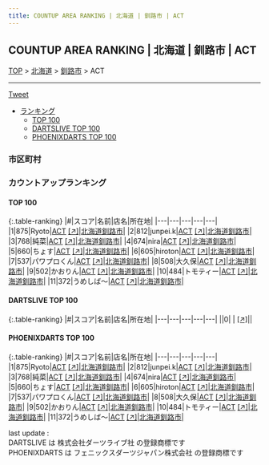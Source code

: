 ```yaml
---
title: COUNTUP AREA RANKING | 北海道 | 釧路市 | ACT
---
```

## COUNTUP AREA RANKING | 北海道 | 釧路市 | ACT

[TOP](/darts/rank/) > [北海道](/darts/rank/北海道/) > [釧路市](/darts/rank/北海道/釧路市/) > ACT

___

<a href="https://twitter.com/share?ref_src=twsrc%5Etfw" data-text="COUNTUP AREA RANKING | 北海道釧路市ACT" class="twitter-share-button" data-hashtags="DARTSLIVE,PHOENIXDARTS,darts,ダーツ" data-show-count="false">Tweet</a>

* [ランキング](#カウントアップランキング)
    * [TOP 100](#top-100)
    * [DARTSLIVE TOP 100](#dartslive-top-100)
    * [PHOENIXDARTS TOP 100](#phoenixdarts-top-100)

### 市区町村

<ul>

</ul>

### カウントアップランキング

#### TOP 100



{:.table-ranking}
|#|スコア|名前|店名|所在地|
|---|---|---|---|---|
|1|875|<span class="rank-name-pd">Ryoto</span>|<a href="/darts/rank/shops/71769.html">ACT</a> <a href="https://vs.phoenixdarts.com/jp/shop/shopDetailInfo/s_71769?s_seq=71769">[↗]</a>|<a href="/darts/rank/北海道/釧路市">北海道釧路市</a>|
|2|812|<span class="rank-name-pd">junpei.k</span>|<a href="/darts/rank/shops/71769.html">ACT</a> <a href="https://vs.phoenixdarts.com/jp/shop/shopDetailInfo/s_71769?s_seq=71769">[↗]</a>|<a href="/darts/rank/北海道/釧路市">北海道釧路市</a>|
|3|768|<span class="rank-name-pd">純菜</span>|<a href="/darts/rank/shops/71769.html">ACT</a> <a href="https://vs.phoenixdarts.com/jp/shop/shopDetailInfo/s_71769?s_seq=71769">[↗]</a>|<a href="/darts/rank/北海道/釧路市">北海道釧路市</a>|
|4|674|<span class="rank-name-pd">nira</span>|<a href="/darts/rank/shops/71769.html">ACT</a> <a href="https://vs.phoenixdarts.com/jp/shop/shopDetailInfo/s_71769?s_seq=71769">[↗]</a>|<a href="/darts/rank/北海道/釧路市">北海道釧路市</a>|
|5|660|<span class="rank-name-pd">ちょす</span>|<a href="/darts/rank/shops/71769.html">ACT</a> <a href="https://vs.phoenixdarts.com/jp/shop/shopDetailInfo/s_71769?s_seq=71769">[↗]</a>|<a href="/darts/rank/北海道/釧路市">北海道釧路市</a>|
|6|605|<span class="rank-name-pd">hiroton</span>|<a href="/darts/rank/shops/71769.html">ACT</a> <a href="https://vs.phoenixdarts.com/jp/shop/shopDetailInfo/s_71769?s_seq=71769">[↗]</a>|<a href="/darts/rank/北海道/釧路市">北海道釧路市</a>|
|7|537|<span class="rank-name-pd">パワプロくん</span>|<a href="/darts/rank/shops/71769.html">ACT</a> <a href="https://vs.phoenixdarts.com/jp/shop/shopDetailInfo/s_71769?s_seq=71769">[↗]</a>|<a href="/darts/rank/北海道/釧路市">北海道釧路市</a>|
|8|508|<span class="rank-name-pd">大久保</span>|<a href="/darts/rank/shops/71769.html">ACT</a> <a href="https://vs.phoenixdarts.com/jp/shop/shopDetailInfo/s_71769?s_seq=71769">[↗]</a>|<a href="/darts/rank/北海道/釧路市">北海道釧路市</a>|
|9|502|<span class="rank-name-pd">かおりん</span>|<a href="/darts/rank/shops/71769.html">ACT</a> <a href="https://vs.phoenixdarts.com/jp/shop/shopDetailInfo/s_71769?s_seq=71769">[↗]</a>|<a href="/darts/rank/北海道/釧路市">北海道釧路市</a>|
|10|484|<span class="rank-name-pd">トモティー</span>|<a href="/darts/rank/shops/71769.html">ACT</a> <a href="https://vs.phoenixdarts.com/jp/shop/shopDetailInfo/s_71769?s_seq=71769">[↗]</a>|<a href="/darts/rank/北海道/釧路市">北海道釧路市</a>|
|11|372|<span class="rank-name-pd">うめしば〜</span>|<a href="/darts/rank/shops/71769.html">ACT</a> <a href="https://vs.phoenixdarts.com/jp/shop/shopDetailInfo/s_71769?s_seq=71769">[↗]</a>|<a href="/darts/rank/北海道/釧路市">北海道釧路市</a>|


#### DARTSLIVE TOP 100



{:.table-ranking}
|#|スコア|名前|店名|所在地|
|---|---|---|---|---|
||0|<span class="rank-name-dl"> </span>|<a href="/darts/rank/shops/.html"></a> <a href="">[↗]</a>|<a href="/darts/rank//"></a>|


#### PHOENIXDARTS TOP 100



{:.table-ranking}
|#|スコア|名前|店名|所在地|
|---|---|---|---|---|
|1|875|<span class="rank-name-pd">Ryoto</span>|<a href="/darts/rank/shops/71769.html">ACT</a> <a href="https://vs.phoenixdarts.com/jp/shop/shopDetailInfo/s_71769?s_seq=71769">[↗]</a>|<a href="/darts/rank/北海道/釧路市">北海道釧路市</a>|
|2|812|<span class="rank-name-pd">junpei.k</span>|<a href="/darts/rank/shops/71769.html">ACT</a> <a href="https://vs.phoenixdarts.com/jp/shop/shopDetailInfo/s_71769?s_seq=71769">[↗]</a>|<a href="/darts/rank/北海道/釧路市">北海道釧路市</a>|
|3|768|<span class="rank-name-pd">純菜</span>|<a href="/darts/rank/shops/71769.html">ACT</a> <a href="https://vs.phoenixdarts.com/jp/shop/shopDetailInfo/s_71769?s_seq=71769">[↗]</a>|<a href="/darts/rank/北海道/釧路市">北海道釧路市</a>|
|4|674|<span class="rank-name-pd">nira</span>|<a href="/darts/rank/shops/71769.html">ACT</a> <a href="https://vs.phoenixdarts.com/jp/shop/shopDetailInfo/s_71769?s_seq=71769">[↗]</a>|<a href="/darts/rank/北海道/釧路市">北海道釧路市</a>|
|5|660|<span class="rank-name-pd">ちょす</span>|<a href="/darts/rank/shops/71769.html">ACT</a> <a href="https://vs.phoenixdarts.com/jp/shop/shopDetailInfo/s_71769?s_seq=71769">[↗]</a>|<a href="/darts/rank/北海道/釧路市">北海道釧路市</a>|
|6|605|<span class="rank-name-pd">hiroton</span>|<a href="/darts/rank/shops/71769.html">ACT</a> <a href="https://vs.phoenixdarts.com/jp/shop/shopDetailInfo/s_71769?s_seq=71769">[↗]</a>|<a href="/darts/rank/北海道/釧路市">北海道釧路市</a>|
|7|537|<span class="rank-name-pd">パワプロくん</span>|<a href="/darts/rank/shops/71769.html">ACT</a> <a href="https://vs.phoenixdarts.com/jp/shop/shopDetailInfo/s_71769?s_seq=71769">[↗]</a>|<a href="/darts/rank/北海道/釧路市">北海道釧路市</a>|
|8|508|<span class="rank-name-pd">大久保</span>|<a href="/darts/rank/shops/71769.html">ACT</a> <a href="https://vs.phoenixdarts.com/jp/shop/shopDetailInfo/s_71769?s_seq=71769">[↗]</a>|<a href="/darts/rank/北海道/釧路市">北海道釧路市</a>|
|9|502|<span class="rank-name-pd">かおりん</span>|<a href="/darts/rank/shops/71769.html">ACT</a> <a href="https://vs.phoenixdarts.com/jp/shop/shopDetailInfo/s_71769?s_seq=71769">[↗]</a>|<a href="/darts/rank/北海道/釧路市">北海道釧路市</a>|
|10|484|<span class="rank-name-pd">トモティー</span>|<a href="/darts/rank/shops/71769.html">ACT</a> <a href="https://vs.phoenixdarts.com/jp/shop/shopDetailInfo/s_71769?s_seq=71769">[↗]</a>|<a href="/darts/rank/北海道/釧路市">北海道釧路市</a>|
|11|372|<span class="rank-name-pd">うめしば〜</span>|<a href="/darts/rank/shops/71769.html">ACT</a> <a href="https://vs.phoenixdarts.com/jp/shop/shopDetailInfo/s_71769?s_seq=71769">[↗]</a>|<a href="/darts/rank/北海道/釧路市">北海道釧路市</a>|


<div class="footer border-top border-gray-light mt-5 pt-3 text-right text-gray">
    last update : <span style="font-weight: italic" id="foot_last_modified"></span><br />
    DARTSLIVE は 株式会社ダーツライブ社 の登録商標です<br />
    PHOENIXDARTS は フェニックスダーツジャパン株式会社 の登録商標です<br />
</div>

<script src="https://cdnjs.cloudflare.com/ajax/libs/jquery.tablesorter/2.31.3/js/jquery.tablesorter.min.js" integrity="sha512-qzgd5cYSZcosqpzpn7zF2ZId8f/8CHmFKZ8j7mU4OUXTNRd5g+ZHBPsgKEwoqxCtdQvExE5LprwwPAgoicguNg==" crossorigin="anonymous" referrerpolicy="no-referrer"></script>
<link rel="stylesheet" href="https://cdnjs.cloudflare.com/ajax/libs/jquery.tablesorter/2.31.3/css/theme.default.min.css" integrity="sha512-wghhOJkjQX0Lh3NSWvNKeZ0ZpNn+SPVXX1Qyc9OCaogADktxrBiBdKGDoqVUOyhStvMBmJQ8ZdMHiR3wuEq8+w==" crossorigin="anonymous" referrerpolicy="no-referrer" />
<script>
$(function() {
    $(".table-ranking").tablesorter({sortList:[[0, 0]]});
    $("#foot_last_modified").text(formatDate(new Date(document.lastModified), 'yyyy-MM-dd HH:mm:ss'));
});
</script>

<script async src="https://platform.twitter.com/widgets.js" charset="utf-8"></script>